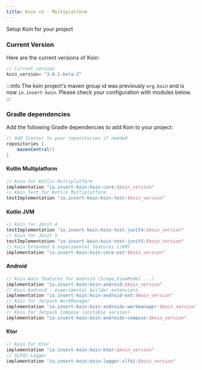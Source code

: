 ```yaml
---
title: Koin v3 - Multiplatform
---
```


 Setup Koin for your project 

### Current Version

Here are the current versions of Koin:

```groovy
// Current version
koin_version= "3.0.1-beta-2"
```

:::info
 The koin project's maven group id was previously `org.koin` and is now `io.insert-koin`. Please check your configuration with modules below.
:::

### Gradle dependencies

Add the following Gradle dependencies to add Koin to your project:

```groovy
// Add Jcenter to your repositories if needed
repositories {
    mavenCentral()
}
```

#### **Kotlin Multiplatform**

```groovy
// Koin for Kotlin Multiplatform
implementation "io.insert-koin:koin-core:$koin_version"
// Koin Test for Kotlin Multiplatform
testImplementation "io.insert-koin:koin-test:$koin_version"
```

#### **Kotlin JVM**

```groovy
// Koin for JUnit 4
testImplementation "io.insert-koin:koin-test-junit4:$koin_version"
// Koin for JUnit 5
testImplementation "io.insert-koin:koin-test-junit5:$koin_version"
// Koin Extended & experimental features (JVM)
implementation "io.insert-koin:koin-core-ext:$koin_version"
```

#### **Android**

```groovy
// Koin main features for Android (Scope,ViewModel ...)
implementation "io.insert-koin:koin-android:$koin_version"
// Koin Android - experimental builder extensions
implementation "io.insert-koin:koin-android-ext:$koin_version"
// Koin for Jetpack WorkManager
implementation "io.insert-koin:koin-androidx-workmanager:$koin_version"
// Koin for Jetpack Compose (unstable version)
implementation "io.insert-koin:koin-androidx-compose:$koin_version"
```


#### **Ktor**

```groovy
// Koin for Ktor 
implementation "io.insert-koin:koin-ktor:$koin_version"
// SLF4J Logger
implementation "io.insert-koin:koin-logger-slf4j:$koin_version"
```
